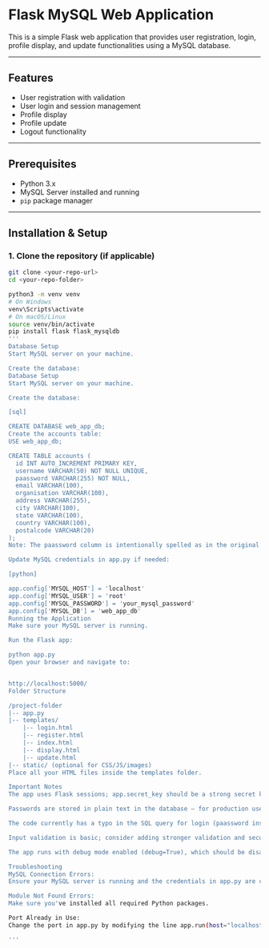 # Flask MySQL Web Application

This is a simple Flask web application that provides user registration, login, profile display, and update functionalities using a MySQL database.

---

## Features

- User registration with validation
- User login and session management
- Profile display
- Profile update
- Logout functionality

---

## Prerequisites

- Python 3.x
- MySQL Server installed and running
- `pip` package manager

---

## Installation & Setup

### 1. Clone the repository (if applicable)

```bash
git clone <your-repo-url>
cd <your-repo-folder>

python3 -m venv venv
# On Windows
venv\Scripts\activate
# On macOS/Linux
source venv/bin/activate
pip install flask flask_mysqldb
'''
Database Setup
Start MySQL server on your machine.

Create the database:
Database Setup
Start MySQL server on your machine.

Create the database:

[sql]

CREATE DATABASE web_app_db;
Create the accounts table:
USE web_app_db;

CREATE TABLE accounts (
  id INT AUTO_INCREMENT PRIMARY KEY,
  username VARCHAR(50) NOT NULL UNIQUE,
  paassword VARCHAR(255) NOT NULL,
  email VARCHAR(100),
  organisation VARCHAR(100),
  address VARCHAR(255),
  city VARCHAR(100),
  state VARCHAR(100),
  country VARCHAR(100),
  postalcode VARCHAR(20)
);
Note: The paassword column is intentionally spelled as in the original code but should ideally be password. Adjust the code or database accordingly for consistency.

Update MySQL credentials in app.py if needed:

[python]

app.config['MYSQL_HOST'] = 'localhost'
app.config['MYSQL_USER'] = 'root'
app.config['MYSQL_PASSWORD'] = 'your_mysql_password'
app.config['MYSQL_DB'] = 'web_app_db'
Running the Application
Make sure your MySQL server is running.

Run the Flask app:

python app.py
Open your browser and navigate to:


http://localhost:5000/
Folder Structure

/project-folder
|-- app.py
|-- templates/
    |-- login.html
    |-- register.html
    |-- index.html
    |-- display.html
    |-- update.html
|-- static/ (optional for CSS/JS/images)
Place all your HTML files inside the templates folder.

Important Notes
The app uses Flask sessions; app.secret_key should be a strong secret key in production.

Passwords are stored in plain text in the database — for production use, hash passwords securely!

The code currently has a typo in the SQL query for login (paassword instead of password) which must be fixed.

Input validation is basic; consider adding stronger validation and security measures.

The app runs with debug mode enabled (debug=True), which should be disabled in production.

Troubleshooting
MySQL Connection Errors:
Ensure your MySQL server is running and the credentials in app.py are correct.

Module Not Found Errors:
Make sure you've installed all required Python packages.

Port Already in Use:
Change the port in app.py by modifying the line app.run(host="localhost", port=5000, debug=True).

'''
